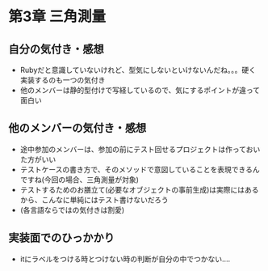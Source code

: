 # 第3章 三角測量
## 自分の気付き・感想
* Rubyだと意識していないけれど、型気にしないといけないんだね。。。硬く実装するのも一つの気付き
* 他のメンバーは静的型付けで写経しているので、気にするポイントが違って面白い

## 他のメンバーの気付き・感想
* 途中参加のメンバーは、参加の前にテスト回せるプロジェクトは作っておいた方がいい
* テストケースの書き方で、そのメソッドで意図していることを表現できるんですね(今回の場合、三角測量が対象)
* テストするためのお膳立て(必要なオブジェクトの事前生成)は実際にはあるから、こんなに単純にはテスト書けないだろう
* (各言語ならではの気付きは割愛)

## 実装面でのひっかかり
* itにラベルをつける時とつけない時の判断が自分の中でつかない....
